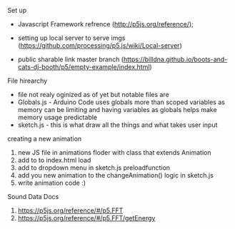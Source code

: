 Set up
* Javascript Framework refrence (http://p5js.org/reference/);
* setting up local server to serve imgs (https://github.com/processing/p5.js/wiki/Local-server)

* public sharable link master branch (https://billdna.github.io/boots-and-cats-dj-booth/p5/empty-example/index.html) 

File hirearchy 
* file not realy oginized as of yet but notable files are
* Globals.js - Arduino Code uses globals more than scoped variables as memory can be limiting and having variables as globals helps make memory usage predictable
* sketch.js - this is what draw all the things and what takes user input


creating a new animation
1. new JS file in animations floder with class that extends Animation
2. add to to index.html load
3. add to dropdown menu in sketch.js preloadfunction
4. add you new animation to the changeAnimation() logic in sketch.js
5. write animation code :)


Sound Data Docs
1. https://p5js.org/reference/#/p5.FFT
2. https://p5js.org/reference/#/p5.FFT/getEnergy